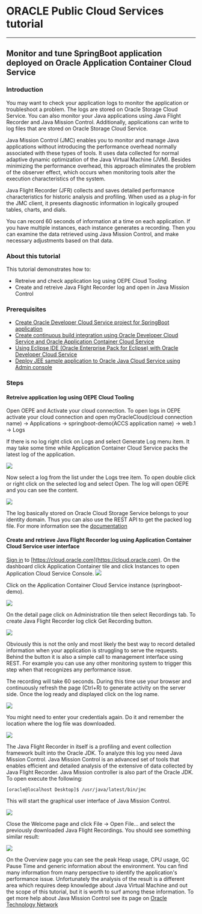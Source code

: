 # ORACLE Public Cloud Services tutorial #
-----
## Monitor and tune SpringBoot application deployed on Oracle Application Container Cloud Service ##

### Introduction ###
You may want to check your application logs to monitor the application or troubleshoot a problem. The logs are stored on Oracle Storage Cloud Service. You can also monitor your Java applications using Java Flight Recorder and Java Mission Control. Additionally, applications can write to log files that are stored on Oracle Storage Cloud Service.

Java Mission Control (JMC) enables you to monitor and manage Java applications without introducing the performance overhead normally associated with these types of tools. It uses data collected for normal adaptive dynamic optimization of the Java Virtual Machine (JVM). Besides minimizing the performance overhead, this approach eliminates the problem of the observer effect, which occurs when monitoring tools alter the execution characteristics of the system.

Java Flight Recorder (JFR) collects and saves detailed performance characteristics for historic analysis and profiling. When used as a plug-in for the JMC client, it presents diagnostic information in logically grouped tables, charts, and dials.

You can record 60 seconds of information at a time on each application. If you have multiple instances, each instance generates a recording. Then you can examine the data retrieved using Java Mission Control, and make necessary adjustments based on that data.

### About this tutorial ###
This tutorial demonstrates how to:
	
+ Retreive and check application log using OEPE Cloud Tooling
+ Create and retreive Java Flight Recorder log and open in Java Mission Control

### Prerequisites ###

+ [Create Oracle Developer Cloud Service project for SpringBoot application](https://github.com/oracle-weblogic/weblogic-innovation-seminars/blob/caf-12.2.1/cloud.demos/jcs.basics/create.devcs.project.springboot.md)
+ [Create continuous build integration using Oracle Developer Cloud Service and Oracle Application Container Cloud Service](https://github.com/oracle-weblogic/weblogic-innovation-seminars/blob/caf-12.2.1/cloud.demos/jcs.basics/devcs.accs.ci.md)
+ [Using Eclipse IDE (Oracle Enterprise Pack for Eclipse) with Oracle Developer Cloud Service](https://github.com/oracle-weblogic/weblogic-innovation-seminars/blob/caf-12.2.1/cloud.demos/jcs.basics/setup.oepe.md)
+ [Deploy JEE sample application to Oracle Java Cloud Service using Admin console](https://github.com/oracle-weblogic/weblogic-innovation-seminars/blob/caf-12.2.1/cloud.demos/jcs.basics/deploy.to.jcs.md)

### Steps ###

#### Retreive application log using OEPE Cloud Tooling ####

Open OEPE and Activate your cloud connection. To open logs in OEPE activate your cloud connection and open myOracleCloud(cloud connection name) -> Applications -> springboot-demo(ACCS application name) -> web.1 -> Logs

If there is no log right click on Logs and select Generate Log menu item. It may take some time while Application Container Cloud Service packs the latest log of the application.

![](images/monitor/monitor.01.png)

Now select a log from the list under the Logs tree item. To open double click or right click on the selected log and select Open. The log will open OEPE and you can see the content.

![](images/monitor/monitor.02.png)

The log basically stored on Oracle Cloud Storage Service belongs to your identity domain. Thus you can also use the REST API to get the packed log file. For more information see the [documentation](http://docs.oracle.com/cloud/latest/apaas_gs/DVCJV/GUID-19455093-3D4E-46AD-B203-37BA1BB51874.htm#DVCJV-GUID-19455093-3D4E-46AD-B203-37BA1BB51874)

#### Create and retrieve Java Flight Recorder log using Application Container Cloud Service user interface ####

[Sign in](https://github.com/oracle-weblogic/weblogic-innovation-seminars/blob/caf-12.2.1/cloud.demos/jcs.basics/sign.in.to.oracle.cloud.md) to [https://cloud.oracle.com](https://cloud.oracle.com). On the dashboard click Application Container tile and click Instances to open Application Cloud Service Console.
![](images/deploy.tomcat.03.png)

Click on the Application Container Cloud Service instance (springboot-demo).

![](images/dcs/change.25.png)

On the detail page click on Administration tile then select Recordings tab. To create Java Flight Recorder log click Get Recording button.

![](images/monitor/monitor.03.png)

Obviously this is not the only and most likely the best way to record detailed information when your application is struggling to serve the requests. Behind the button it is also a simple call to management interface using REST. For example you can use any other monitoring system to trigger this step when that recognizes any performance issue.

The recording will take 60 seconds. During this time use your browser and continuously refresh the page (Ctrl+R) to generate activity on the server side. Once the log ready and displayed click on the log name.

![](images/monitor/monitor.04.png)

You might need to enter your credentials again. Do it and remember the location where the log file was downloaded.

![](images/monitor/monitor.05.png)

The Java Flight Recorder in itself is a profiling and event collection framework built into the Oracle JDK. To analyze this log you need Java Mission Control. Java Mission Control is an advanced set of tools that enables efficient and detailed analysis of the extensive of data collected by Java Flight Recorder. Java Mission controller is also part of the Oracle JDK. To open execute the following:

	[oracle@localhost Desktop]$ /usr/java/latest/bin/jmc 

This will start the graphical user interface of Java Mission Control.

![](images/monitor/monitor.06.png)

Close the Welcome page and click File -> Open File... and select the previously downloaded Java Flight Recordings. You should see something similar result:

![](images/monitor/monitor.07.png)

On the Overview page you can see the peak Heap usage, CPU usage, GC Pause Time and generic information about the environment. You can find many information from many perspective to identify the application's performance issue. Unfortunately the analysis of the result is a different area which requires deep knowledge about Java Virtual Machine and out the scope of this tutorial, but it is worth to surf among these information. To get more help about Java Mission Control see its page on [Oracle Technology Network](http://www.oracle.com/technetwork/java/javaseproducts/mission-control/java-mission-control-1998576.html)